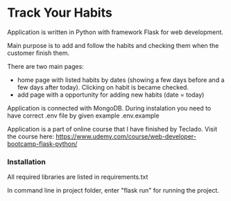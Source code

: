 # Track Your Habits

Application is written in Python with framework Flask for web development.

Main purpose is to add and follow the habits and checking them when the customer finish them.

There are two main pages:
- home page with listed habits by dates (showing a few days before and a few days after today). Clicking on habit is became checked.
- add page with a opportunity for adding new habits (date = today)

Application is connected with MongoDB. During instalation you need to have correct .env file by given example .env.example

Application is a part of online course that I have finished by Teclado. 
Visit the course here: https://www.udemy.com/course/web-developer-bootcamp-flask-python/

### Installation

All required libraries are listed in requirements.txt

In command line in project folder, enter "flask run" for running the project.
